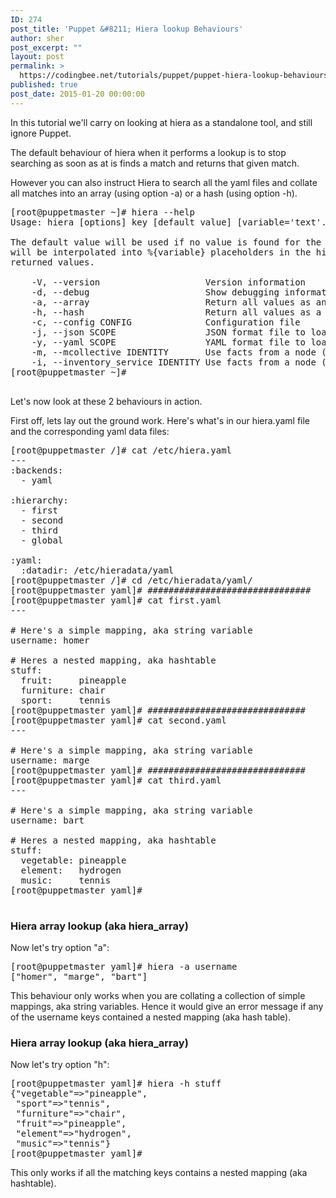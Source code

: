 ```yaml
---
ID: 274
post_title: 'Puppet &#8211; Hiera lookup Behaviours'
author: sher
post_excerpt: ""
layout: post
permalink: >
  https://codingbee.net/tutorials/puppet/puppet-hiera-lookup-behaviours
published: true
post_date: 2015-01-20 00:00:00
---
```

In this tutorial we'll carry on looking at hiera as a standalone tool, and still ignore Puppet.

The default behaviour of hiera when it performs a lookup is to stop searching as soon as at is finds a match and returns that given match. 

However you can also instruct Hiera to search all the yaml files and collate all matches into an array (using option -a) or a hash (using option -h). 

<pre>
[root@puppetmaster ~]# hiera --help
Usage: hiera [options] key [default value] [variable='text'...]

The default value will be used if no value is found for the key. Scope variables
will be interpolated into %{variable} placeholders in the hierarchy and in
returned values.

    -V, --version                    Version information
    -d, --debug                      Show debugging information
    -a, --array                      Return all values as an array
    -h, --hash                       Return all values as a hash
    -c, --config CONFIG              Configuration file
    -j, --json SCOPE                 JSON format file to load scope from
    -y, --yaml SCOPE                 YAML format file to load scope from
    -m, --mcollective IDENTITY       Use facts from a node (via mcollective) as scope
    -i, --inventory_service IDENTITY Use facts from a node (via Puppet's inventory service) as scope
[root@puppetmaster ~]#

</pre>

Let's now look at these 2 behaviours in action.

First off, lets lay out the ground work. Here's  what's in our hiera.yaml file and the corresponding yaml data files:

<pre>
[root@puppetmaster /]# cat /etc/hiera.yaml
---
:backends:
  - yaml

:hierarchy:
  - first
  - second
  - third
  - global

:yaml:
  :datadir: /etc/hieradata/yaml
[root@puppetmaster /]# cd /etc/hieradata/yaml/
[root@puppetmaster yaml]# ###############################
[root@puppetmaster yaml]# cat first.yaml
---

# Here's a simple mapping, aka string variable
username: homer

# Heres a nested mapping, aka hashtable
stuff:
  fruit:     pineapple
  furniture: chair
  sport:     tennis
[root@puppetmaster yaml]# ##############################
[root@puppetmaster yaml]# cat second.yaml
---

# Here's a simple mapping, aka string variable
username: marge
[root@puppetmaster yaml]# ##############################
[root@puppetmaster yaml]# cat third.yaml
---

# Here's a simple mapping, aka string variable
username: bart

# Heres a nested mapping, aka hashtable
stuff:
  vegetable: pineapple
  element:   hydrogen
  music:     tennis
[root@puppetmaster yaml]#

</pre>
   



<h3>Hiera array lookup (aka hiera_array)</h3>

Now let's try option "a":
<pre>
[root@puppetmaster yaml]# hiera -a username
["homer", "marge", "bart"]
</pre>

This behaviour only works when you are collating a collection of simple mappings, aka string variables. Hence it would give an error message if any of the username keys contained a nested mapping (aka hash table). 


<h3>Hiera array lookup (aka hiera_array)</h3>
Now let's try option "h":

<pre>
[root@puppetmaster yaml]# hiera -h stuff
{"vegetable"=>"pineapple",
 "sport"=>"tennis",
 "furniture"=>"chair",
 "fruit"=>"pineapple",
 "element"=>"hydrogen",
 "music"=>"tennis"}
[root@puppetmaster yaml]#
</pre>

This only works if all the matching keys contains a nested mapping (aka hashtable).